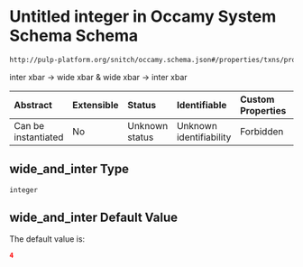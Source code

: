 # Untitled integer in Occamy System Schema Schema

```txt
http://pulp-platform.org/snitch/occamy.schema.json#/properties/txns/properties/wide_and_inter
```

inter xbar -> wide xbar & wide xbar -> inter xbar

| Abstract            | Extensible | Status         | Identifiable            | Custom Properties | Additional Properties | Access Restrictions | Defined In                                                       |
| :------------------ | :--------- | :------------- | :---------------------- | :---------------- | :-------------------- | :------------------ | :--------------------------------------------------------------- |
| Can be instantiated | No         | Unknown status | Unknown identifiability | Forbidden         | Allowed               | none                | [occamy.schema.json*](occamy.schema.json "open original schema") |

## wide_and_inter Type

`integer`

## wide_and_inter Default Value

The default value is:

```json
4
```
